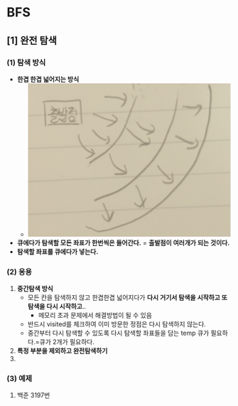 # BFS

## \[1] 완전 탐색

### (1) 탐색 방식

* **한겹 한겹 넓어지는 방식**
  * ![](<../../.gitbook/assets/image (15).png>)
* **큐에다가 탐색할 모든 좌표가 한번씩은 들어간다.** = **출발점이 여러개가 되는 것이다.**
* **탐색할 좌표를 큐에다가 넣는다.**

### (2) 응용

1. **중간탐색 방식**
   * 모든 칸을 탐색하지 않고 한겹한겹 넓어지다가 **다시 거기서 탐색을 시작하고 또 탐색을 다시 시작하고**..
     * 메모리 초과 문제에서 해결방법이 될 수 있음
   * 반드시 visited를 체크하여 이미 방문한 정점은 다시 탐색하지 않는다.
   * 중간부터 다시 탐색할 수 있도록 다시 탐색할 좌표들을 담는 temp 큐가 필요하다.=큐가 2개가 필요하다.
2. **특정 부분을 제외하고 완전탐색하기**
3.

### (3) 예제

1. 백준 3197번
